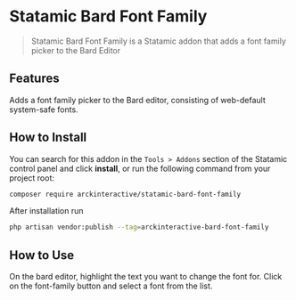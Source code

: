 # Statamic Bard Font Family

> Statamic Bard Font Family is a Statamic addon that adds a font family picker to the Bard Editor

## Features

Adds a font family picker to the Bard editor, consisting of web-default system-safe fonts.

## How to Install

You can search for this addon in the `Tools > Addons` section of the Statamic control panel and click **install**, or run the following command from your project root:

``` bash
composer require arckinteractive/statamic-bard-font-family
```

After installation run

``` bash
php artisan vendor:publish --tag=arckinteractive-bard-font-family
```

## How to Use

On the bard editor, highlight the text you want to change the font for.  Click on the font-family button and select a font from the list.
